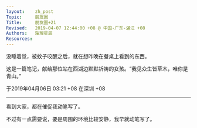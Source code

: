 ```yaml
---
layout:    zh_post
Topic:     朋友圈
Title:     朋友圈+21
Revised:   2019-04-07 12:44:00 +08 @ 中国-广东-湛江 +08
Authors:   璀璨星辰
Resources:
---
```


没睡着觉，被蚊子咬醒之后，就在想昨晚在餐桌上看到的东西。

这是一篇笔记，献给那位站在西湖边默默祈祷的女孩。“我见众生皆草木，唯你是青山。”

于2019年04月06日 03:21 +08 在深圳 +08

--------------------------------------------------------------------------------

看到大家，都在催促我动笔写了。

不过有一点需要说，要是周围的环境比较安静，我早就动笔写了。

